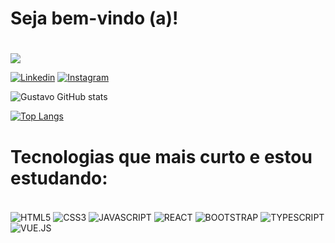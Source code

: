 # <h1>Seja bem-vindo (a)!<h1>

<img src="https://steamuserimages-a.akamaihd.net/ugc/100603056097748207/709FB80DEAA41EA5F3DBB9575B824ACFDBEA3915/?imw=1024&imh=545&ima=fit&impolicy=Letterbox&imcolor=%23000000&letterbox=true">

[![Linkedin](https://img.shields.io/badge/LinkedIn-0077B5?style=for-the-badge&logo=linkedin&logoColor=white)](https://www.linkedin.com/in/gustavo-baldávia-a5545223a/) [![Instagram](https://img.shields.io/badge/Instagram-E4405F?style=for-the-badge&logo=instagram&logoColor=white)](https://www.instagram.com/gstv.baldavia/)

![Gustavo GitHub stats](https://github-readme-stats.vercel.app/api?username=Gussball&show_icons=true&theme=tokyonight)

[![Top Langs](https://github-readme-stats.vercel.app/api/top-langs/?username=Gussball&layout=compact)](https://github.com/Gussball/github-readme-stats)


# Tecnologias que mais curto e estou estudando:

<div style="display: inline_block"><br>
<img align="center" alt="HTML5" src="https://img.shields.io/badge/HTML5-E34F26?style=for-the-badge&logo=html5&logoColor=white">
<img align="center" alt="CSS3" src="https://img.shields.io/badge/CSS3-1572B6?style=for-the-badge&logo=css3&logoColor=white">
<img align="center" alt="JAVASCRIPT" src="https://img.shields.io/badge/JavaScript-F7DF1E?style=for-the-badge&logo=javascript&logoColor=black">
<img align="center" alt="REACT" src="https://img.shields.io/badge/React-20232A?style=for-the-badge&logo=react&logoColor=61DAFB">
<img align="center" alt="BOOTSTRAP" src="https://img.shields.io/badge/Bootstrap-563D7C?style=for-the-badge&logo=bootstrap&logoColor=white">
<img align="center" alt="TYPESCRIPT" src="https://img.shields.io/badge/TypeScript-007ACC?style=for-the-badge&logo=typescript&logoColor=white">
<img align="center" alt="VUE.JS" src="https://img.shields.io/badge/Vue.js-35495E?style=for-the-badge&logo=vue.js&logoColor=4FC08D">
</div>

